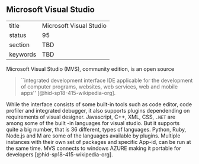 ## Microsoft Visual Studio


|          |                         |
| -------- | ----------------------- |
| title    | Microsoft Visual Studio |
| status   | 95                      |
| section  | TBD                     |
| keywords | TBD                     |



Microsoft Visual Studio (MVS), community edition, is an open source


> ``integrated development interface IDE applicable for the
> development of computer programs, websites, web services, web and
> mobile apps'' [@hid-sp18-415-wikipedia-org].

While the interface consists of
some built-in tools such as code editor, code profiler and integrated
debugger, it also supports plugins dependending on requirements of
visual designer. Javascript, C++, XML, CSS, `.NET` are among some of the
built -in languages for visual studio. But it supports quite a big
number, that is 36 different, types of languages. Python, Ruby, Node.js
and M are some of the languages available by plugins. Multiple instances
with their own set of packages and specific App-id, can be run at the
same time. MVS connects to windows AZURE making it portable for
developers [@hid-sp18-415-wikipedia-org].
